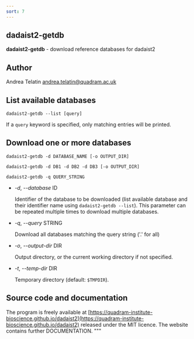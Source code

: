 ```yaml
---
sort: 7
---
```

## dadaist2-getdb
**dadaist2-getdb** - download reference databases for dadaist2

## Author
Andrea Telatin <andrea.telatin@quadram.ac.uk>

## List available databases
    dadaist2-getdb --list [query]

If a `query` keyword is specified, only matching entries will be printed.

## Download one or more databases
    dadaist2-getdb -d DATABASE_NAME [-o OUTPUT_DIR]

    dadaist2-getdb -d DB1 -d DB2 -d DB3 [-o OUTPUT_DIR]

    dadaist2-getdb -q QUERY_STRING

- _-d_, _--database_ ID

    Identifier of the database to be downloaded (list available database and their
    identifier name using `dadaist2-getdb --list`). This parameter can be repeated
    multiple times to download multiple databases.

- _-q_, _--query_ STRING

    Download all databases matching the query string ('.' for all)

- _-o_, _--output-dir_ DIR

    Output directory, or the current working directory if not specified.

- _-t_, _--temp-dir_ DIR

    Temporary directory (default: `$TMPDIR`).

## Source code and documentation
The program is freely available at [https://quadram-institute-bioscience.github.io/dadaist2](https://quadram-institute-bioscience.github.io/dadaist2)
released under the MIT licence. The website contains further DOCUMENTATION.
"""
